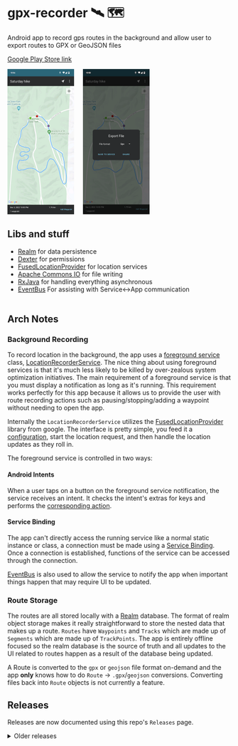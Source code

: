 # gpx-recorder 🛰 🗺

Android app to record gps routes in the background and allow user to export routes to GPX or GeoJSON files

[Google Play Store link](https://play.google.com/store/apps/details?id=com.iboism.gpxrecorder)

<img src="sc-1.png" width=150/> &nbsp;&nbsp;&nbsp; <img src="sc-2.png" width=150/>

## Libs and stuff 

- [Realm](https://www.realm.io) for data persistence
- [Dexter](https://github.com/Karumi/Dexter) for permissions
- [FusedLocationProvider](https://developers.google.com/android/reference/com/google/android/gms/location/FusedLocationProviderClient) for location services
- [Apache Commons IO](https://commons.apache.org/proper/commons-io/) for file writing
- [RxJava](https://github.com/ReactiveX/RxJava) for handling everything asynchronous
- [EventBus](https://github.com/greenrobot/EventBus) For assisting with Service↔️App communication
<br><br>

## Arch Notes
### Background Recording
To record location in the background, the app uses a [foreground service](https://developer.android.com/guide/components/foreground-services) class, [LocationRecorderService](https://github.com/BradPatras/gpx-recorder/blob/7ba14c9e5d526b578ae5ad00b2dbfdf61f5a8f48/app/src/main/java/com/iboism/gpxrecorder/recording/LocationRecorderService.kt#L26).  The nice thing about using foreground services is that it's much less likely to be killed by over-zealous system optimization initiatives. The main requirement of a foreground service is that you must display a notification as long as it's running. This requirement works perfectly for this app because it allows us to provide the user with route recording actions such as pausing/stopping/adding a waypoint without needing to open the app. 

Internally the `LocationRecorderService` utilizes the [FusedLocationProvider](https://developers.google.com/location-context/fused-location-provider) library from google.  The interface is pretty simple, you feed it a [configuration](https://github.com/BradPatras/gpx-recorder/blob/7ba14c9e5d526b578ae5ad00b2dbfdf61f5a8f48/app/src/main/java/com/iboism/gpxrecorder/model/RecordingConfiguration.kt#L18), start the location request, and then handle the location updates as they roll in.

The foreground service is controlled in two ways: 
#### Android Intents
When a user taps on a button on the foreground service notification, the service receives an intent. It checks the intent's extras for keys and performs the [corresponding action](https://github.com/BradPatras/gpx-recorder/blob/7ba14c9e5d526b578ae5ad00b2dbfdf61f5a8f48/app/src/main/java/com/iboism/gpxrecorder/recording/LocationRecorderService.kt#L61).

#### Service Binding
The app can't directly access the running service like a normal static instance or class, a connection must be made using a [Service Binding](https://github.com/BradPatras/gpx-recorder/blob/master/app/src/main/java/com/iboism/gpxrecorder/recording/RecorderServiceConnection.kt).  Once a connection is established, functions of the service can be accessed through the connection.

[EventBus](https://github.com/greenrobot/EventBus) is also used to allow the service to notify the app when important things happen that may require UI to be updated.

### Route Storage
The routes are all stored locally with a [Realm](https://www.realm.io) database. The format of realm object storage makes it really straightforward to store the nested data that makes up a route.  `Routes` have `Waypoints` and `Tracks` which are made up of `Segments` which are made up of `TrackPoints`.  The app is entirely offline focused so the realm database is the source of truth and all updates to the UI related to routes happen as a result of the database being updated.

A Route is converted to the `gpx` or `geojson` file format on-demand and the app **only** knows how to do `Route` -> `.gpx`/`geojson` conversions.  Converting files back into `Route` objects is not currently a feature.

## Releases
Releases are now documented using this repo's `Releases` page.
<details>
<summary>Older releases</summary>

### - 2.11 | Dec 5, 2023
- Fixed [#43](https://github.com/BradPatras/gpx-recorder/issues/43), [#44](https://github.com/BradPatras/gpx-recorder/issues/44), [#45](https://github.com/BradPatras/gpx-recorder/issues/45), [#46](https://github.com/BradPatras/gpx-recorder/issues/46)
<br><br>
### - 2.10 | Sep 25, 2023
- Migrated from deprecated startActivityForResult
<br><br>
### - 2.9 | Aug 16, 2023
- Czech translations added (thanks to @pocitas for contributing!)
- French, Spanish, German translations added (auto-generated)
<br><br>
### - 2.8 | Jun 13, 2023
- Fixed crashes around navigation
- UI tweaks
  - Sped up animations
  - Updated verbiage in resume workflow
<br><br>
### - 2.7 | Jun 10, 2023
- Updated foreground service code to adhere to new Android requirements
- Fixed some styling issues
<br><br>
### - 2.6 | Sep 12, 2022
- Fixed a crash related to realm library update
- Add waypoint to stopped route feature
<br><br>
### - 2.5 | Sep 4, 2022
- Resume route feature
- GeoJSON export format support
- UI component updates
- Dark mode support (color system rework)
<br><br>
### - 2.4 | Feb 20, 2022
- Updated dependency versions
- Added licenses info
- Migrated from Kotlin synthetics to view binding
<br><br>
### - 2.3 | Aug 13, 2021
- Fixed time zone issue - timestamps are always in UTC now
- Reduced waypoint location max wait time to 5 seconds
<br><br>
### - 2.2 | Oct 10, 2020
- Updated target to Android 11
- Added "Save to device" option when exporting route.
- Updated background location permission request flow for Android 10 and 11
<br><br>
### - 2.1 | Dec 22, 2019
- Moved recording controls to a list cell
- Added recorder page to allow viewing route while recording
<br><br>
### - 2.0 | July 5, 2019
- Removed route previews from list
- Removed Glide library from project
- Added warnings for route deletion
- Added map type toggle
- Implemented bottom app bar and bottom menu sheet
- Added currently recording route controls to main app screen
<br><br>
### - 1.8 | March 19, 2019
- Switched all route preview loading and caching to Glide using DataFetcher and ModelLoader subclasses
- Added link to legal
<br><br>
### - 1.7 | February 23, 2019
- Swapped interval selector to Number Pickers
- Persist last selected interval as default
- Fixed memory leaks
<br><br>
### - 1.6 | November 3, 2018
- Added App Shortcut for starting a new recording
- Use localized date and time formats
- Added export button to details page
- Added warning to rooted users that the app may not function properly
<br><br>
### - 1.5 | October 21, 2018
- Reduced app size by 65%
- Fixed more issues with Android 9
<br><br>
### - 1.4 | October 16, 2018
- Revert app bundle and apk size changes due to build crashes
- Fix Android 9 issues
<br><br>
### - 1.4 | October 15, 2018
- Updates for Android Pie
- Fix for rooted devices
<br><br>
### - 1.3 | October 14, 2018
- Fix for crash on detail page on specific devices
- Reduced app install size by about 65%
<br><br>
### - 1.2 | September 8, 2018
- Fixed an issue where the app was taking a large amount of disk space
- Misc. improvements and optimizations
<br><br>
### - 1.1 | August 16, 2018
- Rewrote the route list to be more reliable. 
- Added additional error handling for devices that cannot initialize the local database.
- Fixed crashes
<br><br>
### - 1.0 | July 5, 2018
- Initial release!
</details>
